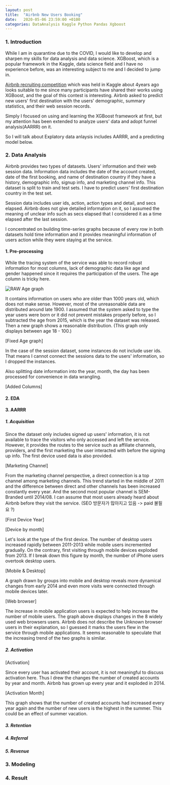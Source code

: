 ```yaml
---
layout: post
title:  "Airbnb New Users Booking"
date:   2020-05-06 23:59:00 +0100
categories: DataAnalysis Kaggle Python Pandas Xgboost
---
```


### 1. Introduction

While I am in quarantine due to the COVID, I would like to develop and sharpen my skills for data analysis and data science. XGBoost, which is a popular framework in the Kaggle, data science field and I have no experience before, was an interesting subject to me and I decided to jump in.

[Airbnb recruiting competition](https://www.kaggle.com/c/airbnb-recruiting-new-user-bookings/overview) which was held in Kaggle about 4years ago looks suitable to me since many participants have shared their works using XGBoost, and the goal of this contest is interesting. Airbnb asked to predict new users' first destination with the users' demographic, summary statistics, and their web session records.

Simply I focused on using and learning the XGBoost framework at first, but my attention has been extended to analyze users' data and adopt funnel analysis(AARRR) on it. 

So I will talk about Explatory data anlaysis includes AARRR, and a predicting model below.

### 2. Data Analysis

Airbnb provides two types of datasets. Users' information and their web session data. Information data includes the date of the account created, date of the first booking, and name of destination country if they have a history, demographic info, signup info, and marketing channel info. This dataset is split to train and test sets. I have to predict users' first destination country in the test set.

Session data includes user ids, action, action types and detail, and secs elapsed. Airbnb does not give detailed information on it, so I assumed the meaning of unclear info such as secs elapsed that I considered it as a time elapsed after the last session.

I concentrated on building time-series graphs because of every row in both datasets hold time information and it provides meaningful information of users action while they were staying at the service.

#### 1. Pre-processing

While the tracing system of the service was able to record robust information for most columns, lack of demographic data like age and gender happened since it requires the participation of the users. The age column is tricky here.

![RAW Age graph](https://i.imgur.com/hli6TFU.png)

It contains information on users who are older than 1000 years old, which does not make sense. However, most of the unreasonable data are distributed around late 1900. I assumed that the system asked to type the year users were born or it did not prevent mistakes properly before, so I subtracted the age from 2015, which is the year the dataset was released. Then a new graph shows a reasonable distribution. (This graph only displays between age 18 - 100.)

[Fixed Age graph]

In the case of the session dataset, some instances do not include user ids. That means I cannot connect the sessions data to the users' information, so I dropped the instances.

Also splitting date information into the year, month, the day has been processed for convenience in data wrangling. 

[Added Columns]

#### 2. EDA

#### 3. AARRR

##### 1. Acquisition

Since the dataset only includes signed up users' information, it is not available to trace the visitors who only accessed and left the service. However, it provides the routes to the service such as affiliate channels, providers, and the first marketing the user interacted with before the signing up info. The first device used data is also provided.

[Marketing Channel]

From the marketing channel perspective, a direct connection is a top channel among marketing channels. This trend started in the middle of 2011 and the difference between direct and other channels has been increased constantly every year. And the second most popular channel is SEM-Branded until 2014/08. I can assume that most users already heard about Airbnb before they visit the service. (SEO 방문자가 많아지고 있음 -> paid 불필요 ?)

[First Device Year]

[Device by month]

Let's look at the type of the first device. The number of desktop users increased rapidly between 2011-2013 while mobile users incremented gradually. On the contrary, first visiting through mobile devices exploded from 2013. If I break down this figure by month, the number of iPhone users overtook desktop users.

[Mobile & Desktop]

A graph drawn by groups into mobile and desktop reveals more dynamical changes from early 2014 and even more visits were connected through mobile devices later. 

[Web browser]

The increase in mobile application users is expected to help increase the number of mobile users. The graph above displays changes in the 8 widely used web browsers users. Airbnb does not describe the Unknown browser users in their explanation, so I guessed it marks the users flew in the service through mobile applications. It seems reasonable to speculate that the increasing trend of the two graphs is similar.

##### 2. Activation

[Activation]

Since every user has activated their account, it is not meaningful to discuss activation here. Thus I drew the changes the number of created accounts by year and month. Airbnb has grown up every year and it exploded in 2014. 

[Activation Month]

This graph shows that the number of created accounts had increased every year again and the number of new users is the highest in the summer. This could be an effect of summer vacation. 


##### 3. Retention



##### 4. Referral

##### 5. Revenue


### 3. Modeling

### 4. Result

